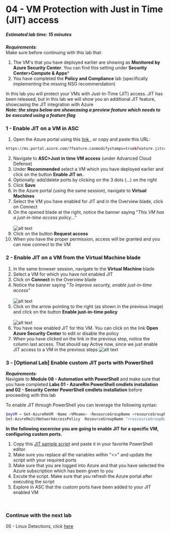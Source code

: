 ﻿# 04 - VM Protection with Just in Time (JIT) access
##### Estimated lab time: 15 minutes

***Requirements**:*<br>
Make sure before continuing with this lab that:
1. The VM's that you have deployed earlier are showing as **Monitored by Azure Security Center**. You can find this setting under **Security Center>Compute & Apps***
2. You have completed the **Policy and Compliance** lab (specifically implementing the missing NSG recommendation)

In this lab you will protect your VMs with Just-In-Time (JIT) access. JIT has been released, but in this lab we will show you an additional JIT feature, showcasing the JIT integration with Azure<br>
***Note: the steps below are showcasing a preview feature which needs to be executed using a feature flag***

### 1 - Enable JIT on a VM in ASC
1. Open the Azure portal using this <a href="https://ms.portal.azure.com/?feature.canmodifystamps=true&feature.jitconnect=true" target="_blank">link </a>, or copy and paste this URL:
```html
https://ms.portal.azure.com/?feature.canmodifystamps=true&feature.jitconnect=true
```

2. Navigate to **ASC>Just in time VM access** (under Advanced Cloud Defense)
3. Under **Recommended** select a VM which you have deployed earlier and click on the button **Enable JIT on**..
4. Optionally: add/delete ports by clicking on the 3 dots (...) on the right
5. Click **Save**
6. In the Azure portal (using the same session), navigate to **Virtual Machines**
7. Select the VM you have enabled for JIT and in the Overview blade, click on Connect
8. On the opened blade at the right, notice the banner saying "*This VM has a just-in-time access policy*..."<br><br>
![alt text](https://raw.githubusercontent.com/tianderturpijn/Azure-Security-Center/master/Labs/04%20-%20VM%20Protection%20with%20JIT/Screenshots/ConnectVM_JIT_Enabled.png
)
9. Click on the button **Request access**
10. When you have the proper permission, access will be granted and you can now connect to the VM

### 2 - Enable JIT on a VM from the Virtual Machine blade
1. In the same browser session, navigate to the **Virtual Machine** blade
2. Select a VM for which you have not enabled JIT
3. Click on **Connect** in the Overview blade
4. Notice the banner saying "*To improve security, enable just-in-time access*"<br><br>
![alt text](https://raw.githubusercontent.com/tianderturpijn/Azure-Security-Center/master/Labs/04%20-%20VM%20Protection%20with%20JIT/Screenshots/EnableJITfromVMblade.png
)
5. Click on the arrow pointing to the right (as shown in the previous image) and click on the button **Enable just-in-time policy**<br><br>
![alt text](https://raw.githubusercontent.com/tianderturpijn/Azure-Security-Center/master/Labs/04%20-%20VM%20Protection%20with%20JIT/Screenshots/EnableJITbutton.png
)
6. You have now enabled JIT for this VM. You can click on the link **Open Azure Security Center** to edit or disable the policy
7. When you have clicked on the link in the previous step, notice the column last access. That should say Active now, since we just enable JIT access to a VM in the previous steps
![alt text](https://raw.githubusercontent.com/tianderturpijn/Azure-Security-Center/master/Labs/04%20-%20VM%20Protection%20with%20JIT/Screenshots/JitActiveNow.png
)

### 3 - [Optional Lab] Enable custom JIT ports with PowerShell
***Requirements**:*<br>
Navigate to **Module 08 - Automation with PowerShell** and make sure that you have completed **Labs 01 - 
AzureRm PowerShell cmdlets installation and 02 - 
Security Center PowerShell cmdlets installation** before proceeding with this lab<br>


To enable JIT through PowerShell you can leverage the following syntax:
```powershell
$myVM = Get-AzureRmVM -Name <VMname> -ResourceGroupName <resourceGroupName>
Set-AzureRmJitNetworkAccessPolicy -ResourceGroupName "<rescourceGroupName>" -Location "<location>" -Name "default" -VirtualMachine $myVM -Kind "Basic"
```
**In the following excercise you are going to enable JIT for a specific VM, configuring custom ports.**
1. Copy this <a href="https://raw.githubusercontent.com/tianderturpijn/Azure-Security-Center/master/Labs/04%20-%20VM%20Protection%20with%20JIT/Files/Enable-Custom-JIT-Ports.ps1" target="_blank">JIT sample script</a> and paste it in your favorite PowerShell editor
2. Make sure you replace all the variables within "<>" and update the script with your required ports
3. Make sure that you are logged into Azure and that you have selected the Azure subscription which has been given to you
4. Excute the script. Make sure that you refresh the Azure portal after executing the script
5. Explore in ASC that the custom ports have been added to your JIT enabled VM

<br>

### Continue with the next lab
05 - Linux Detections, click <a href="https://github.com/tianderturpijn/Azure-Security-Center/tree/master/Labs/05%20-%20Linux%20Detections" target="_blank">here</a>


